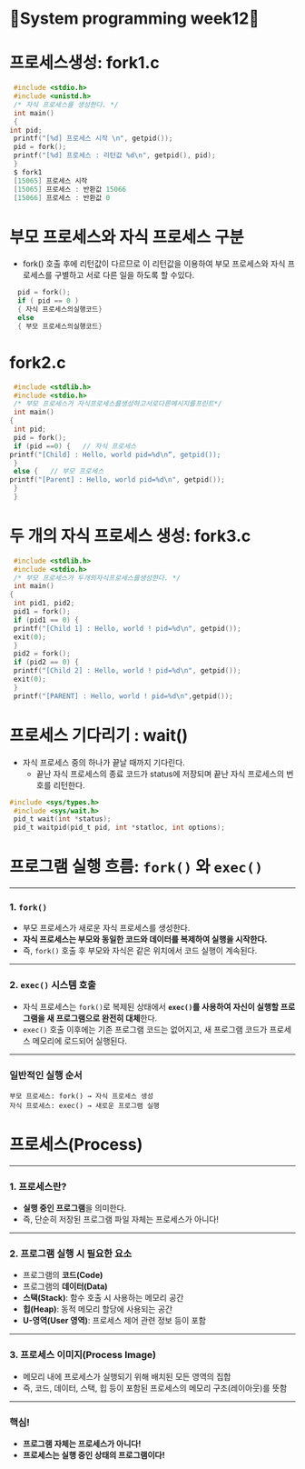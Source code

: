 # 🔅System programming week12🔅

# 프로세스생성: fork1.c

```c
 #include <stdio.h>
 #include <unistd.h>
 /* 자식 프로세스를 생성한다. */
 int main()
 { 
int pid;
 printf("[%d] 프로세스 시작 \n", getpid());
 pid = fork();
 printf("[%d] 프로세스 : 리턴값 %d\n", getpid(), pid);
 }
 $ fork1
 [15065] 프로세스 시작
 [15065] 프로세스 : 반환값 15066
 [15066] 프로세스 : 반환값 0
```
# 부모 프로세스와 자식 프로세스 구분
- fork() 호출 후에 리턴값이 다르므로 이 리턴값을 이용하여 부모 프로세스와 자식 프로세스를 구별하고 서로 다른 일을 하도록 할 수있다.
```c
  pid = fork();
  if ( pid == 0 ) 
  { 자식 프로세스의실행코드} 
  else
  { 부모 프로세스의실행코드}
```

# fork2.c
```c
 #include <stdlib.h>
 #include <stdio.h>
 /* 부모 프로세스가 자식프로세스를생성하고서로다른메시지를프린트*/
 int main() 
{
 int pid;
 pid = fork();
 if (pid ==0) {   // 자식 프로세스
printf("[Child] : Hello, world pid=%d\n“, getpid());
 }
 else {   // 부모 프로세스
printf("[Parent] : Hello, world pid=%d\n", getpid());
 }
 }
```

# 두 개의 자식 프로세스 생성: fork3.c
```c
 #include <stdlib.h>
 #include <stdio.h>
 /* 부모 프로세스가 두개의자식프로세스를생성한다. */
 int main() 
{
 int pid1, pid2;
 pid1 = fork();
 if (pid1 == 0) {
 printf("[Child 1] : Hello, world ! pid=%d\n", getpid());
 exit(0);
 }
 pid2 = fork();
 if (pid2 == 0) {
 printf("[Child 2] : Hello, world ! pid=%d\n", getpid());
 exit(0);
 }
 printf("[PARENT] : Hello, world ! pid=%d\n",getpid());
```

# 프로세스 기다리기 : wait()
- 자식 프로세스 중의 하나가 끝날 때까지 기다린다.
  - 끝난 자식 프로세스의 종료 코드가 status에 저장되며 끝난 자식 프로세스의 번호를 리턴한다.
```c
#include <sys/types.h>
 #include <sys/wait.h>
 pid_t wait(int *status);
 pid_t waitpid(pid_t pid, int *statloc, int options);
```

# 프로그램 실행 흐름: `fork()` 와 `exec()`

---

### 1. `fork()`
- 부모 프로세스가 새로운 자식 프로세스를 생성한다.
- **자식 프로세스는 부모와 동일한 코드와 데이터를 복제하여 실행을 시작한다.**
- 즉, `fork()` 호출 후 부모와 자식은 같은 위치에서 코드 실행이 계속된다.

---

### 2. `exec()` 시스템 호출
- 자식 프로세스는 `fork()`로 복제된 상태에서 **`exec()`를 사용하여 자신이 실행할 프로그램을 새 프로그램으로 완전히 대체**한다.
- `exec()` 호출 이후에는 기존 프로그램 코드는 없어지고, 새 프로그램 코드가 프로세스 메모리에 로드되어 실행된다.

---

### 일반적인 실행 순서
```plaintext
부모 프로세스: fork() → 자식 프로세스 생성
자식 프로세스: exec() → 새로운 프로그램 실행
```

# 프로세스(Process)

---

### 1. 프로세스란?
- **실행 중인 프로그램**을 의미한다.
- 즉, 단순히 저장된 프로그램 파일 자체는 프로세스가 아니다!

---

### 2. 프로그램 실행 시 필요한 요소
- 프로그램의 **코드(Code)**
- 프로그램의 **데이터(Data)**
- **스택(Stack)**: 함수 호출 시 사용하는 메모리 공간
- **힙(Heap)**: 동적 메모리 할당에 사용되는 공간
- **U-영역(User 영역)**: 프로세스 제어 관련 정보 등이 포함

---

### 3. 프로세스 이미지(Process Image)
- 메모리 내에 프로세스가 실행되기 위해 배치된 모든 영역의 집합
- 즉, 코드, 데이터, 스택, 힙 등이 포함된 프로세스의 메모리 구조(레이아웃)를 뜻함

---

### 핵심!
- **프로그램 자체는 프로세스가 아니다!**
- **프로세스는 실행 중인 상태의 프로그램이다!**
